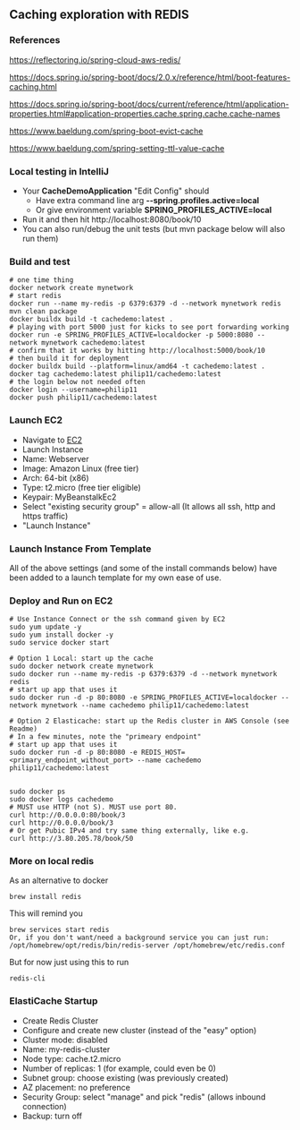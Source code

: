 ## Caching exploration with REDIS

### References
https://reflectoring.io/spring-cloud-aws-redis/

https://docs.spring.io/spring-boot/docs/2.0.x/reference/html/boot-features-caching.html

https://docs.spring.io/spring-boot/docs/current/reference/html/application-properties.html#application-properties.cache.spring.cache.cache-names

https://www.baeldung.com/spring-boot-evict-cache

https://www.baeldung.com/spring-setting-ttl-value-cache


### Local testing in IntelliJ
* Your **CacheDemoApplication** "Edit Config" should 
  * Have extra command line arg **--spring.profiles.active=local**
  * Or give environment 
  variable **SPRING_PROFILES_ACTIVE=local**
* Run it and then hit http://localhost:8080/book/10
* You can also run/debug the unit tests (but mvn package below will also run them)


### Build and test 
```
# one time thing
docker network create mynetwork
# start redis
docker run --name my-redis -p 6379:6379 -d --network mynetwork redis
mvn clean package
docker buildx build -t cachedemo:latest .
# playing with port 5000 just for kicks to see port forwarding working
docker run -e SPRING_PROFILES_ACTIVE=localdocker -p 5000:8080 --network mynetwork cachedemo:latest
# confirm that it works by hitting http://localhost:5000/book/10
# then build it for deployment
docker buildx build --platform=linux/amd64 -t cachedemo:latest .
docker tag cachedemo:latest philip11/cachedemo:latest
# the login below not needed often
docker login --username=philip11
docker push philip11/cachedemo:latest
```

### Launch EC2
* Navigate to [EC2](https://us-east-1.console.aws.amazon.com/ec2/home?region=us-east-1) 
* Launch Instance
* Name: Webserver
* Image: Amazon Linux (free tier)
* Arch: 64-bit (x86)
* Type: t2.micro (free tier eligible)
* Keypair: MyBeanstalkEc2
* Select "existing security group" = allow-all
  (It allows all ssh, http and https traffic)
* "Launch Instance"

### Launch Instance From Template
All of the above settings (and some of the install commands below)
have been added to a launch template for my own ease of use.

### Deploy and Run on EC2
```
# Use Instance Connect or the ssh command given by EC2
sudo yum update -y
sudo yum install docker -y
sudo service docker start

# Option 1 Local: start up the cache
sudo docker network create mynetwork
sudo docker run --name my-redis -p 6379:6379 -d --network mynetwork redis
# start up app that uses it
sudo docker run -d -p 80:8080 -e SPRING_PROFILES_ACTIVE=localdocker --network mynetwork --name cachedemo philip11/cachedemo:latest

# Option 2 Elasticache: start up the Redis cluster in AWS Console (see Readme)
# In a few minutes, note the "primeary endpoint"
# start up app that uses it
sudo docker run -d -p 80:8080 -e REDIS_HOST=<primary_endpoint_without_port> --name cachedemo philip11/cachedemo:latest


sudo docker ps
sudo docker logs cachedemo
# MUST use HTTP (not S). MUST use port 80.
curl http://0.0.0.0:80/book/3
curl http://0.0.0.0/book/3
# Or get Pubic IPv4 and try same thing externally, like e.g.
curl http://3.80.205.78/book/50
```

### More on local redis
As an alternative to docker
```
brew install redis
```
This will remind you
```
brew services start redis
Or, if you don't want/need a background service you can just run:
/opt/homebrew/opt/redis/bin/redis-server /opt/homebrew/etc/redis.conf
```
But for now just using this to run
```
redis-cli
```

### ElastiCache Startup
* Create Redis Cluster
* Configure and create new cluster (instead of the "easy" option)
* Cluster mode: disabled
* Name: my-redis-cluster
* Node type: cache.t2.micro
* Number of replicas: 1 (for example, could even be 0)
* Subnet group: choose existing (was previously created)
* AZ placement: no preference
* Security Group: select "manage" and pick "redis" (allows inbound connection)
* Backup: turn off
